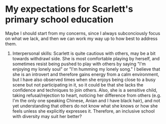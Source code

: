 # My expectations for Scarlett's primary school education

Maybe I should start from my concerns, since I always subconciously focus on what we lack, and then we can work my way up to how best to address them.

1. Interpersonal skills: Scarlett is quite cautious with others, may be a bit towards withdrawl side. She is most comfortable playing by herself, and sometimes resist being pushed to play with others by saying "I'm enjoying my lonely soul" or "I'm humming my lonely song." I believe that she is an introvert and therefore gains energy from a calm environment, but I have also observed times when she enjoys being close to a busy scene but not participating in it, so it could be that she lacks the confidence and techniques to join others. Also, she is a sensitive child, taking refusal/rejection to heart, noticing her difference from others (e.g. I'm the only one speaking Chinese, Anian and I have black hair), and not yet understanding that others do not know what she knows or how she feels unless she explicitly expresses it. Therefore, an inclusive school with diversity may suit her better? 
